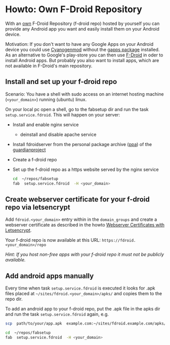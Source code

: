 # Howto: Own F-Droid Repository

With an [own](https://f-droid.org/wiki/page/Setup_an_FDroid_App_Repo "own froid
repo") F-Droid Repository (f-droid repo) hosted by yourself you can provide any
Android app you want and easily install them on your Android device.

Motivation: If you don't want to have any Google Apps on your Android device
you could use [Cyanogenmod](http://www.cyanogenmod.org/ "www.cyanogenmod.org")
without the [gapps package](https://wiki.cyanogenmod.org/w/Google_Apps)
installed.  As an alternative to Google's play-store you can then use
[F-Droid](https://f-droid.org/) in oder to install Android apps.  But probably
you also want to install apps, which are not available in F-Droid's main
repository.

## Install and set up your f-droid repo

Scenario: You have a shell with sudo access on an internet hosting machine
(`<your_domain>`) running (ubuntu) linux.

On your local pc open a shell, go to the fabsetup dir and run the task
`setup.service.fdroid`. This will happen on your server:
* Install and enable nginx service
  * deinstall and disable apache service
* Install fdroidserver from the personal package archive
  ([ppa](https://wiki.ubuntuusers.de/Launchpad/PPA/)) of the
  [guardianproject](https://guardianproject.info/)
* Create a f-droid repo
* Set up the f-droid repo as a https website served by the nginx service  

  ```sh
  cd  ~/repos/fabsetup
  fab  setup.service.fdroid  -H <your_domain>
  ```

## Create webserver certificate for your f-droid repo via letsencrypt

Add `fdroid.<your_domain>` entry within in the `domain_groups` and create a
webserver certificate as described in the howto [Webserver Certificates with
Letsencrypt](./letsencrypt.md).

Your f-droid repo is now available at this URL:
`https://fdroid.<your_domain>/repo`

*Hint: If you host non-free apps with your f-droid repo it must not be publicly
available.*

## Add android apps manually

Every time when task `setup.service.fdroid` is executed it looks for .apk files
placed at `~/sites/fdroid.<your_domain>/apks/` and copies them to the repo dir.

To add an android app to your f-droid repo, put the .apk file in the apks dir
and run the task `setup.service.fdroid` again, e.g.
  ```sh
  scp  path/to/your/app.apk  example.com:~/sites/fdroid.example.com/apks/

  cd  ~/repos/fabsetup
  fab  setup.service.fdroid  -H <your_domain>
  ```
